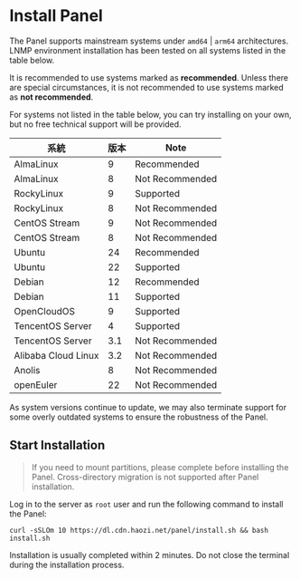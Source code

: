 # Install Panel

The Panel supports mainstream systems under `amd64` | `arm64` architectures. LNMP environment installation has been tested on all systems listed in the table below.

It is recommended to use systems marked as **recommended**. Unless there are special circumstances, it is not recommended to use systems marked as **not recommended**.

For systems not listed in the table below, you can try installing on your own, but no free technical support will be provided.

| 系統                  | 版本                  | Note            |
| ------------------- | ------------------- | --------------- |
| AlmaLinux           | 9                   | Recommended     |
| AlmaLinux           | 8                   | Not Recommended |
| RockyLinux          | 9                   | Supported       |
| RockyLinux          | 8                   | Not Recommended |
| CentOS Stream       | 9                   | Not Recommended |
| CentOS Stream       | 8                   | Not Recommended |
| Ubuntu              | 24                  | Recommended     |
| Ubuntu              | 22                  | Supported       |
| Debian              | 12                  | Recommended     |
| Debian              | 11                  | Supported       |
| OpenCloudOS         | 9                   | Supported       |
| TencentOS Server    | 4                   | Supported       |
| TencentOS Server    | 3.1 | Not Recommended |
| Alibaba Cloud Linux | 3.2 | Not Recommended |
| Anolis              | 8                   | Not Recommended |
| openEuler           | 22                  | Not Recommended |

As system versions continue to update, we may also terminate support for some overly outdated systems to ensure the robustness of the Panel.

## Start Installation

> If you need to mount partitions, please complete before installing the Panel. Cross-directory migration is not supported after Panel installation.

Log in to the server as `root` user and run the following command to install the Panel:

```shell
curl -sSLOm 10 https://dl.cdn.haozi.net/panel/install.sh && bash install.sh
```

Installation is usually completed within 2 minutes. Do not close the terminal during the installation process.
